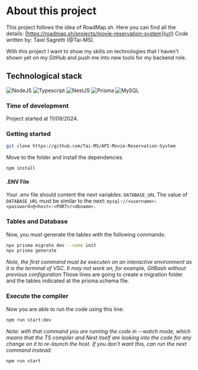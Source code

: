 # About this project

This project follows the idea of RoadMap.sh.
Here you can find all the details: [https://roadmap.sh/projects/movie-reservation-system](url)
Code written by: Taiel Sagretti (@Tai-MS).

With this project I want to show my skills on technologies that I haven't shown yet on my GitHub and push me into new tools for my backend role.

## Technological stack

![NodeJS](https://img.shields.io/badge/nodejs-black?logo=node.js) ![Typescript](https://img.shields.io/badge/Typescript-white?logo=Typescript) ![NestJS](https://img.shields.io/badge/NestJS-red?logo=nestjs) ![Prisma](https://img.shields.io/badge/Prisma-black?logo=Prisma) ![MySQL](https://img.shields.io/badge/MySQL-white?logo=mysql)

### Time of development

Project started at 11/09/2024.

### Getting started

```bash
git clone https://github.com/Tai-MS/API-Movie-Reservation-System
```

Move to the folder and install the dependencies

```bash
npm install
```

#### .ENV File

Your .env file should content the next variables:
`DATABASE_URL`
The value of `DATABASE_URL` must be similar to the next:
`mysql://<username>:<password>@<host>:<PORT>/<dbname>.`

### Tables and Database

Now, you must generate the tables with the following commands:

```bash
npx prisma migrate dev --name init
npx prisma generate
```

_Note, the first command must be executen on an interactive environment as it is the terminal of VSC. It may not work on, for example, GitBash without previous configuration_
Those lines are going to create a migration folder and the tables indicated at the prisma.schema file.

### Execute the compiler

Now you are able to run the code using this line:

```bash
npm run start:dev
```

_Note: with that command you are running the code in --watch mode, which means that the TS compiler and Nest itself are looking into the code for any change on it to re-launch the host. If you don't want this, can run the next command instead:_

```bash
npm run start
```
